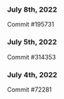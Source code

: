 ### July 8th, 2022

Commit #195731

### July 5th, 2022

Commit #314353


### July 4th, 2022

Commit #72281
